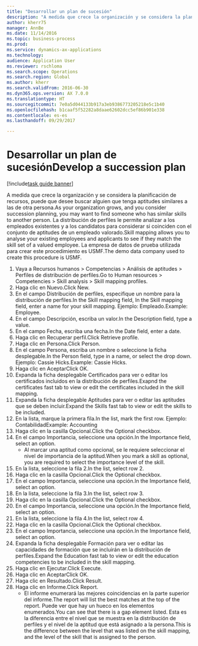 ```yaml
--- 
title: "Desarrollar un plan de sucesión"
description: "A medida que crece la organización y se considera la planificación de recursos, puede que desee buscar alguien que tenga aptitudes similares a las de otra persona."
author: kherr75
manager: AnnBe
ms.date: 11/14/2016
ms.topic: business-process
ms.prod: 
ms.service: dynamics-ax-applications
ms.technology: 
audience: Application User
ms.reviewer: rschloma
ms.search.scope: Operations
ms.search.region: Global
ms.author: kherr
ms.search.validFrom: 2016-06-30
ms.dyn365.ops.version: AX 7.0.0
ms.translationtype: HT
ms.sourcegitcommit: 7e0a5d044133b917a3eb9386773205218e5c1b40
ms.openlocfilehash: b1caaf5f52282a8daae62602dcc5ef86b901e338
ms.contentlocale: es-es
ms.lasthandoff: 09/29/2017

---
```

# <a name="develop-a-succession-plan"></a><span data-ttu-id="6c08b-103">Desarrollar un plan de sucesión</span><span class="sxs-lookup"><span data-stu-id="6c08b-103">Develop a succession plan</span></span>

[!include[task guide banner](../../includes/task-guide-banner.md)]

<span data-ttu-id="6c08b-104">A medida que crece la organización y se considera la planificación de recursos, puede que desee buscar alguien que tenga aptitudes similares a las de otra persona.</span><span class="sxs-lookup"><span data-stu-id="6c08b-104">As your organization grows, and you consider succession planning, you may want to find someone who has similar skills to another person.</span></span>  <span data-ttu-id="6c08b-105">La distribución de perfiles le permite analizar a los empleados existentes y a los candidatos para considerar si coinciden con el conjunto de aptitudes de un empleado valorado.</span><span class="sxs-lookup"><span data-stu-id="6c08b-105">Skill mapping allows you to analyse your existing employees and applicants to see if they match the skill set of a valued employee.</span></span> <span data-ttu-id="6c08b-106">La empresa de datos de prueba utilizada para crear este procedimiento es USMF.</span><span class="sxs-lookup"><span data-stu-id="6c08b-106">The demo data company used to create this procedure is USMF.</span></span>

1. <span data-ttu-id="6c08b-107">Vaya a Recursos humanos > Competencias > Análisis de aptitudes > Perfiles de distribución de perfiles.</span><span class="sxs-lookup"><span data-stu-id="6c08b-107">Go to Human resources > Competencies > Skill analysis > Skill mapping profiles.</span></span>
2. <span data-ttu-id="6c08b-108">Haga clic en Nuevo.</span><span class="sxs-lookup"><span data-stu-id="6c08b-108">Click New.</span></span>
3. <span data-ttu-id="6c08b-109">En el campo Distribución de perfiles, especifique un nombre para la distribución de perfiles.</span><span class="sxs-lookup"><span data-stu-id="6c08b-109">In the Skill mapping field, In the Skill mapping field, enter a name for your skill mapping.</span></span>  <span data-ttu-id="6c08b-110">Ejemplo: Empleado.</span><span class="sxs-lookup"><span data-stu-id="6c08b-110">Example: Employee.</span></span>
4. <span data-ttu-id="6c08b-111">En el campo Descripción, escriba un valor.</span><span class="sxs-lookup"><span data-stu-id="6c08b-111">In the Description field, type a value.</span></span>
5. <span data-ttu-id="6c08b-112">En el campo Fecha, escriba una fecha.</span><span class="sxs-lookup"><span data-stu-id="6c08b-112">In the Date field, enter a date.</span></span>
6. <span data-ttu-id="6c08b-113">Haga clic en Recuperar perfil.</span><span class="sxs-lookup"><span data-stu-id="6c08b-113">Click Retrieve profile.</span></span>
7. <span data-ttu-id="6c08b-114">Haga clic en Persona.</span><span class="sxs-lookup"><span data-stu-id="6c08b-114">Click Person.</span></span>
8. <span data-ttu-id="6c08b-115">En el campo Persona, escriba un nombre o seleccione la ficha desplegable.</span><span class="sxs-lookup"><span data-stu-id="6c08b-115">In the Person field, type in a name, or select the drop down.</span></span>  <span data-ttu-id="6c08b-116">Ejemplo: Cassie Hicks.</span><span class="sxs-lookup"><span data-stu-id="6c08b-116">Example: Cassie Hicks.</span></span>
9. <span data-ttu-id="6c08b-117">Haga clic en Aceptar</span><span class="sxs-lookup"><span data-stu-id="6c08b-117">Click OK.</span></span>
10. <span data-ttu-id="6c08b-118">Expanda la ficha desplegable Certificados para ver o editar los certificados incluidos en la distribución de perfiles.</span><span class="sxs-lookup"><span data-stu-id="6c08b-118">Exapnd the certificates fast tab to view or edit the certificates included in the skill mapping.</span></span>
11. <span data-ttu-id="6c08b-119">Expanda la ficha desplegable Aptitudes para ver o editar las aptitudes que se deben incluir.</span><span class="sxs-lookup"><span data-stu-id="6c08b-119">Expand the Skills fast tab to view or edit the skills to be included.</span></span>
12. <span data-ttu-id="6c08b-120">En la lista, marque la primera fila.</span><span class="sxs-lookup"><span data-stu-id="6c08b-120">In the list, mark the first row.</span></span>  <span data-ttu-id="6c08b-121">Ejemplo: Contabilidad</span><span class="sxs-lookup"><span data-stu-id="6c08b-121">Example:  Accounting</span></span>
13. <span data-ttu-id="6c08b-122">Haga clic en la casilla Opcional.</span><span class="sxs-lookup"><span data-stu-id="6c08b-122">Click the Optional checkbox.</span></span>
14. <span data-ttu-id="6c08b-123">En el campo Importancia, seleccione una opción.</span><span class="sxs-lookup"><span data-stu-id="6c08b-123">In the Importance field, select an option.</span></span>
    * <span data-ttu-id="6c08b-124">Al marcar una aptitud como opcional, se le requiere seleccionar el nivel de importancia de la aptitud.</span><span class="sxs-lookup"><span data-stu-id="6c08b-124">When you mark a skill as optional, you are required to select the importance level of the skill.</span></span>  
15. <span data-ttu-id="6c08b-125">En la lista, seleccione la fila 2.</span><span class="sxs-lookup"><span data-stu-id="6c08b-125">In the list, select row 2.</span></span>
16. <span data-ttu-id="6c08b-126">Haga clic en la casilla Opcional.</span><span class="sxs-lookup"><span data-stu-id="6c08b-126">Click the Optional checkbox.</span></span>
17. <span data-ttu-id="6c08b-127">En el campo Importancia, seleccione una opción.</span><span class="sxs-lookup"><span data-stu-id="6c08b-127">In the Importance field, select an option.</span></span>
18. <span data-ttu-id="6c08b-128">En la lista, seleccione la fila 3.</span><span class="sxs-lookup"><span data-stu-id="6c08b-128">In the list, select row 3.</span></span>
19. <span data-ttu-id="6c08b-129">Haga clic en la casilla Opcional.</span><span class="sxs-lookup"><span data-stu-id="6c08b-129">Click the Optional checkbox.</span></span>
20. <span data-ttu-id="6c08b-130">En el campo Importancia, seleccione una opción.</span><span class="sxs-lookup"><span data-stu-id="6c08b-130">In the Importance field, select an option.</span></span>
21. <span data-ttu-id="6c08b-131">En la lista, seleccione la fila 4.</span><span class="sxs-lookup"><span data-stu-id="6c08b-131">In the list, select row 4.</span></span>
22. <span data-ttu-id="6c08b-132">Haga clic en la casilla Opcional.</span><span class="sxs-lookup"><span data-stu-id="6c08b-132">Click the Optional checkbox.</span></span>
23. <span data-ttu-id="6c08b-133">En el campo Importancia, seleccione una opción.</span><span class="sxs-lookup"><span data-stu-id="6c08b-133">In the Importance field, select an option.</span></span>
24. <span data-ttu-id="6c08b-134">Expanda la ficha desplegable Formación para ver o editar las capacidades de formación que se incluirán en la distribución de perfiles.</span><span class="sxs-lookup"><span data-stu-id="6c08b-134">Expand the Education fast tab to view or edit the education competencies to be included in the skill mapping.</span></span>
25. <span data-ttu-id="6c08b-135">Haga clic en Ejecutar.</span><span class="sxs-lookup"><span data-stu-id="6c08b-135">Click Execute.</span></span>
26. <span data-ttu-id="6c08b-136">Haga clic en Aceptar</span><span class="sxs-lookup"><span data-stu-id="6c08b-136">Click OK.</span></span>
27. <span data-ttu-id="6c08b-137">Haga clic en Resultado.</span><span class="sxs-lookup"><span data-stu-id="6c08b-137">Click Result.</span></span>
28. <span data-ttu-id="6c08b-138">Haga clic en Informe.</span><span class="sxs-lookup"><span data-stu-id="6c08b-138">Click Report.</span></span>
    * <span data-ttu-id="6c08b-139">El informe enumerará las mejores coincidencias en la parte superior del informe.</span><span class="sxs-lookup"><span data-stu-id="6c08b-139">The report will list the best matches at the top of the report.</span></span>  <span data-ttu-id="6c08b-140">Puede ver que hay un hueco en los elementos enumerados.</span><span class="sxs-lookup"><span data-stu-id="6c08b-140">You can see that there is a gap element listed.</span></span>  <span data-ttu-id="6c08b-141">Esta es la diferencia entre el nivel que se muestra en la distribución de perfiles y el nivel de la aptitud que está asignado a la persona.</span><span class="sxs-lookup"><span data-stu-id="6c08b-141">This is the difference between the level that was listed on the skill mapping, and the level of the skill that is assigned to the person.</span></span>  


